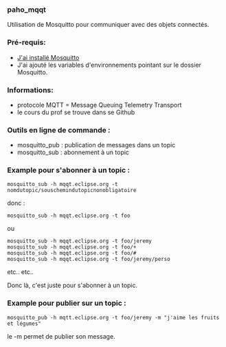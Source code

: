 ### paho_mqqt
Utilisation de Mosquitto pour communiquer avec des objets connectés.

### Pré-requis:
- [J'ai installé Mosquitto](https://mosquitto.org/download/)
- J'ai ajouté les variables d'environnements pointant sur le dossier Mosquitto.

### Informations:
- protocole MQTT = Message Queuing Telemetry Transport
- le cours du prof se trouve dans se Github


### Outils en ligne de commande :
- mosquitto_pub : publication de messages dans un topic
- mosquitto_sub : abonnement à un topic

### Example pour s'abonner à un topic :
```
mosquitto_sub -h mqqt.eclipse.org -t nomdutopic/souschemindutopicnonobligatoire
```
donc :
```
mosquitto_sub -h mqqt.eclipse.org -t foo
```
ou
```
mosquitto_sub -h mqqt.eclipse.org -t foo/jeremy
mosquitto_sub -h mqqt.eclipse.org -t foo/+
mosquitto_sub -h mqqt.eclipse.org -t foo/#
mosquitto_sub -h mqqt.eclipse.org -t foo/jeremy/perso
```

etc.. etc..

Donc là, c'est juste pour s'abonner à un topic.

### Example pour publier sur un topic :

```
mosquitto_pub -h mqtt.eclipse.org -t foo/jeremy -m "j'aime les fruits et légumes"
```

le -m permet de publier son message.



